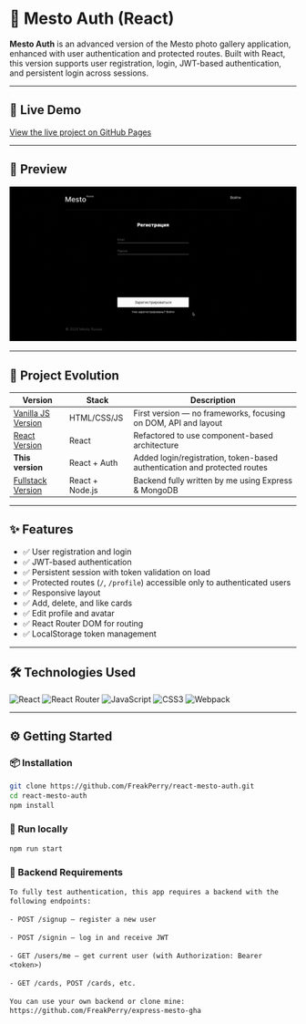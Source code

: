 # 🔐 Mesto Auth (React)

**Mesto Auth** is an advanced version of the Mesto photo gallery application, enhanced with user authentication and protected routes. Built with React, this version supports user registration, login, JWT-based authentication, and persistent login across sessions.

---

## 🚀 Live Demo

[View the live project on GitHub Pages](https://freakperry.github.io/react-mesto-auth)

---

## 🎥 Preview

![Preview](./src/images/preview/Screen%20Recording%202025-05-30%20at%2015.28.15.mov.gif)

---

## 🧠 Project Evolution

| Version                                                      | Stack           | Description                                                               |
| ------------------------------------------------------------ | --------------- | ------------------------------------------------------------------------- |
| [Vanilla JS Version](https://github.com/FreakPerry/mesto)    | HTML/CSS/JS     | First version — no frameworks, focusing on DOM, API and layout            |
| [React Version](https://github.com/FreakPerry/mesto-react)   | React           | Refactored to use component-based architecture                            |
| **This version**                                             | React + Auth    | Added login/registration, token-based authentication and protected routes |
| [Fullstack Version](https://github.com/FreakPerry/mesto-api) | React + Node.js | Backend fully written by me using Express & MongoDB                       |

---

## ✨ Features

- ✅ User registration and login
- ✅ JWT-based authentication
- ✅ Persistent session with token validation on load
- ✅ Protected routes (`/`, `/profile`) accessible only to authenticated users
- ✅ Responsive layout
- ✅ Add, delete, and like cards
- ✅ Edit profile and avatar
- ✅ React Router DOM for routing
- ✅ LocalStorage token management

---

## 🛠 Technologies Used

![React](https://img.shields.io/badge/React-20232A?style=flat&logo=react&logoColor=61DAFB)
![React Router](https://img.shields.io/badge/React--Router-CA4245?style=flat&logo=react-router&logoColor=white)
![JavaScript](https://img.shields.io/badge/JavaScript-F7DF1E?style=flat&logo=javascript&logoColor=black)
![CSS3](https://img.shields.io/badge/CSS3-1572B6?style=flat&logo=css3&logoColor=white)
![Webpack](https://img.shields.io/badge/Webpack-8DD6F9?style=flat&logo=webpack&logoColor=black)

---

## ⚙️ Getting Started

### 📦 Installation

```bash
git clone https://github.com/FreakPerry/react-mesto-auth.git
cd react-mesto-auth
npm install
```

### 🧪 Run locally

```bash
npm run start
```

### 🔐 Backend Requirements

```
To fully test authentication, this app requires a backend with the following endpoints:

- POST /signup – register a new user

- POST /signin – log in and receive JWT

- GET /users/me – get current user (with Authorization: Bearer <token>)

- GET /cards, POST /cards, etc.

You can use your own backend or clone mine:
https://github.com/FreakPerry/express-mesto-gha
```
